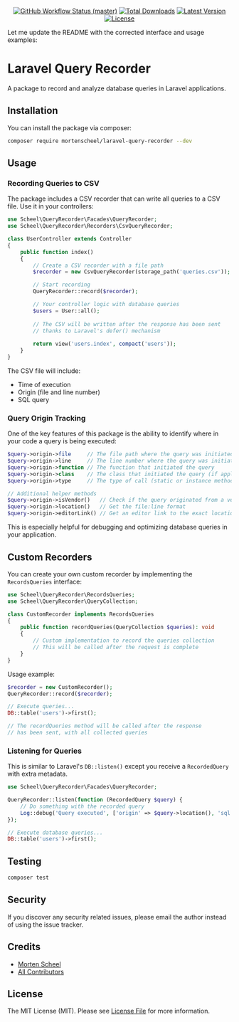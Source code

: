 <p align="center">
    <p align="center">
        <a href="https://github.com/mortenscheel/laravel-query-recorder/actions"><img alt="GitHub Workflow Status (master)" src="https://github.com/mortenscheel/laravel-query-recorder/actions/workflows/tests.yml/badge.svg"></a>
        <a href="https://packagist.org/packages/mortenscheel/laravel-query-recorder"><img alt="Total Downloads" src="https://img.shields.io/packagist/dt/mortenscheel/laravel-query-recorder"></a>
        <a href="https://packagist.org/packages/mortenscheel/laravel-query-recorder"><img alt="Latest Version" src="https://img.shields.io/packagist/v/mortenscheel/laravel-query-recorder"></a>
        <a href="https://packagist.org/packages/mortenscheel/laravel-query-recorder"><img alt="License" src="https://img.shields.io/packagist/l/mortenscheel/laravel-query-recorder"></a>
    </p>
</p>

Let me update the README with the corrected interface and usage examples:

# Laravel Query Recorder

A package to record and analyze database queries in Laravel applications.

## Installation

You can install the package via composer:

```bash
composer require mortenscheel/laravel-query-recorder --dev
```

## Usage

### Recording Queries to CSV

The package includes a CSV recorder that can write all queries to a CSV file. Use it in your controllers:

```php
use Scheel\QueryRecorder\Facades\QueryRecorder;
use Scheel\QueryRecorder\Recorders\CsvQueryRecorder;

class UserController extends Controller
{
    public function index()
    {
        // Create a CSV recorder with a file path
        $recorder = new CsvQueryRecorder(storage_path('queries.csv'));

        // Start recording
        QueryRecorder::record($recorder);

        // Your controller logic with database queries
        $users = User::all();
        
        // The CSV will be written after the response has been sent
        // thanks to Laravel's defer() mechanism
        
        return view('users.index', compact('users'));
    }
}
```

The CSV file will include:
- Time of execution
- Origin (file and line number)
- SQL query

### Query Origin Tracking

One of the key features of this package is the ability to identify where in your code a query is being executed:

```php
$query->origin->file     // The file path where the query was initiated
$query->origin->line     // The line number where the query was initiated
$query->origin->function // The function that initiated the query
$query->origin->class    // The class that initiated the query (if applicable)
$query->origin->type     // The type of call (static or instance method)

// Additional helper methods
$query->origin->isVendor()   // Check if the query originated from a vendor package
$query->origin->location()   // Get the file:line format
$query->origin->editorLink() // Get an editor link to the exact location
```

This is especially helpful for debugging and optimizing database queries in your application.

## Custom Recorders

You can create your own custom recorder by implementing the `RecordsQueries` interface:

```php
use Scheel\QueryRecorder\RecordsQueries;
use Scheel\QueryRecorder\QueryCollection;

class CustomRecorder implements RecordsQueries
{
    public function recordQueries(QueryCollection $queries): void
    {
        // Custom implementation to record the queries collection
        // This will be called after the request is complete
    }
}
```

Usage example:

```php
$recorder = new CustomRecorder();
QueryRecorder::record($recorder);

// Execute queries...
DB::table('users')->first();

// The recordQueries method will be called after the response
// has been sent, with all collected queries
```

### Listening for Queries

This is similar to Laravel's `DB::listen()` except you receive a `RecordedQuery` with extra metadata.

```php
use Scheel\QueryRecorder\Facades\QueryRecorder;

QueryRecorder::listen(function (RecordedQuery $query) {
    // Do something with the recorded query
    Log::debug('Query executed', ['origin' => $query->location(), 'sql' => $query->sql]);
});

// Execute database queries...
DB::table('users')->first();
```

## Testing

```bash
composer test
```

## Security

If you discover any security related issues, please email the author instead of using the issue tracker.

## Credits

- [Morten Scheel](https://github.com/mortenscheel)
- [All Contributors](../../contributors)

## License

The MIT License (MIT). Please see [License File](LICENSE.md) for more information.

